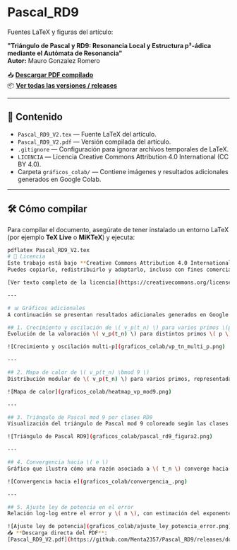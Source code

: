 # Pascal_RD9

Fuentes LaTeX y figuras del artículo:

**"Triángulo de Pascal y RD9: Resonancia Local y Estructura p²-ádica mediante el Autómata de Resonancia"**  
**Autor:** Mauro Gonzalez Romero  

📥 **[Descargar PDF compilado](https://github.com/Menta2357/Pascal_RD9/releases/download/v1.0.0/Pascal_RD9_V2.pdf)**  
📦 **[Ver todas las versiones / releases](https://github.com/Menta2357/Pascal_RD9/releases)**

---

## 📄 Contenido
- `Pascal_RD9_V2.tex` — Fuente LaTeX del artículo.
- `Pascal_RD9_V2.pdf` — Versión compilada del artículo.
- `.gitignore` — Configuración para ignorar archivos temporales de LaTeX.
- `LICENCIA` — Licencia Creative Commons Attribution 4.0 International (CC BY 4.0).
- Carpeta `gráficos_colab/` — Contiene imágenes y resultados adicionales generados en Google Colab.

---

## 🛠 Cómo compilar
Para compilar el documento, asegúrate de tener instalado un entorno LaTeX (por ejemplo **TeX Live** o **MiKTeX**) y ejecuta:

```bash
pdflatex Pascal_RD9_V2.tex
# 📜 Licencia
Este trabajo está bajo **Creative Commons Attribution 4.0 International (CC BY 4.0)**.  
Puedes copiarlo, redistribuirlo y adaptarlo, incluso con fines comerciales, siempre que se dé el crédito apropiado al autor original.

[Ver texto completo de la licencia](https://creativecommons.org/licenses/by/4.0/)

---

# 📊 Gráficos adicionales
A continuación se presentan resultados adicionales generados en Google Colab que complementan el análisis del artículo.

## 1. Crecimiento y oscilación de \( v_p(t_n) \) para varios primos \(p\)
Evolución de la valoración \( v_p(t_n) \) para distintos primos \( p \), mostrando patrones de crecimiento y oscilación.

![Crecimiento y oscilación multi-p](graficos_colab/vp_tn_multi_p.png)

---

## 2. Mapa de calor de \( v_p(t_n) \bmod 9 \)
Distribución modular de \( v_p(t_n) \) para varios primos, representada en un heatmap para identificar patrones.

![Mapa de calor](graficos_colab/heatmap_vp_mod9.png)

---

## 3. Triángulo de Pascal mod 9 por clases RD9
Visualización del triángulo de Pascal mod 9 coloreado según las clases RD9, mostrando su estructura fractal.

![Triángulo de Pascal RD9](graficos_colab/pascal_rd9_figura2.png)

---

## 4. Convergencia hacia \( e \)
Gráfico que ilustra cómo una razón asociada a \( t_n \) converge hacia el número \( e \).

![Convergencia hacia e](graficos_colab/convergencia_.png)

---

## 5. Ajuste ley de potencia en el error
Relación log-log entre el error y \( n \), con estimación del exponente \( k \) y la constante \( C \) del ajuste.

![Ajuste ley de potencia](graficos_colab/ajuste_ley_potencia_error.png)
📥 **Descarga directa del PDF**:  
[Pascal_RD9_V2.pdf](https://github.com/Menta2357/Pascal_RD9/releases/download/v1.0.0/Pascal_RD9_V2.pdf)
